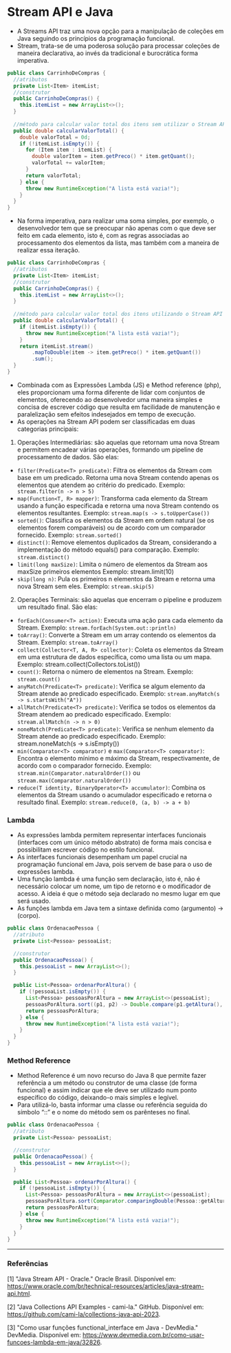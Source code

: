 # Stream API e Java

- A Streams API traz uma nova opção para a manipulação de coleções em Java seguindo os princípios da programação funcional.
- Stream, trata-se de uma poderosa solução para processar coleções de maneira declarativa, ao invés da tradicional e burocrática forma imperativa.

```java
public class CarrinhoDeCompras {
  //atributos
  private List<Item> itemList;
  //construtor
  public CarrinhoDeCompras() {
    this.itemList = new ArrayList<>();
  }
  
  //método para calcular valor total dos itens sem utilizar o Stream API
  public double calcularValorTotal() {
    double valorTotal = 0d;
    if (!itemList.isEmpty()) {
      for (Item item : itemList) {
        double valorItem = item.getPreco() * item.getQuant();
        valorTotal += valorItem;
      }
      return valorTotal;
    } else {
      throw new RuntimeException("A lista está vazia!");
    }
  }
}
```

- Na forma imperativa, para realizar uma soma simples, por exemplo, o desenvolvedor tem que se preocupar não apenas com o que deve ser feito em cada elemento, isto é, com as regras associadas ao processamento dos elementos da lista, mas também com a maneira de realizar essa iteração.

```java
public class CarrinhoDeCompras {
  //atributos
  private List<Item> itemList;
  //construtor
  public CarrinhoDeCompras() {
    this.itemList = new ArrayList<>();
  }
  
  //método para calcular valor total dos itens utilizando o Stream API
  public double calcularValorTotal() {
    if (itemList.isEmpty()) {
      throw new RuntimeException("A lista está vazia!");
    }
    return itemList.stream()
        .mapToDouble(item -> item.getPreco() * item.getQuant())
        .sum();
  }
}
```
- Combinada com as Expressões Lambda (JS) e Method reference (php), eles proporcionam uma forma diferente de lidar com conjuntos de elementos, oferecendo ao desenvolvedor uma maneira simples e concisa de escrever código que resulta em facilidade de manutenção e paralelização sem efeitos indesejados em tempo de execução.
- As operações na Stream API podem ser classificadas em duas categorias principais:
1. Operações Intermediárias: são aquelas que retornam uma nova Stream e permitem encadear várias operações, formando um pipeline de processamento de dados. São elas:
- `filter(Predicate<T> predicate)`: Filtra os elementos da Stream com base em um predicado. Retorna uma nova Stream contendo apenas os elementos que atendem ao critério do predicado.
  Exemplo: ` stream.filter(n -> n > 5)`
- `map(Function<T, R> mapper)`: Transforma cada elemento da Stream usando a função especificada e retorna uma nova Stream contendo os elementos resultantes.
  Exemplo: `stream.map(s -> s.toUpperCase())`
- `sorted()`: Classifica os elementos da Stream em ordem natural (se os elementos forem comparáveis) ou de acordo com um comparador fornecido.
  Exemplo: `stream.sorted()`
- `distinct()`: Remove elementos duplicados da Stream, considerando a implementação do método equals() para comparação.
  Exemplo: `stream.distinct()`
- `limit(long maxSize)`: Limita o número de elementos da Stream aos maxSize primeiros elementos
  Exemplo: stream.limit(10)
- `skip(long n)`: Pula os primeiros n elementos da Stream e retorna uma nova Stream sem eles.
  Exemplo: `stream.skip(5)`
2. Operações Terminais: são aquelas que encerram o pipeline e produzem um resultado final. São elas:
- `forEach(Consumer<T> action)`: Executa uma ação para cada elemento da Stream.
  Exemplo: `stream.forEach(System.out::println)`
- `toArray()`: Converte a Stream em um array contendo os elementos da Stream.
  Exemplo: `stream.toArray()`
- `collect(Collector<T, A, R> collector)`: Coleta os elementos da Stream em uma estrutura de dados específica, como uma lista ou um mapa.
  Exemplo: stream.collect(Collectors.toList())
- `count()`: Retorna o número de elementos na Stream.
  Exemplo: `stream.count()`
- `anyMatch(Predicate<T> predicate)`: Verifica se algum elemento da Stream atende ao predicado especificado.
  Exemplo: `stream.anyMatch(s -> s.startsWith("A"))`
- `allMatch(Predicate<T> predicate)`: Verifica se todos os elementos da Stream atendem ao predicado especificado.
  Exemplo: `stream.allMatch(n -> n > 0)`
- `noneMatch(Predicate<T> predicate)`: Verifica se nenhum elemento da Stream atende ao predicado especificado.
  Exemplo: stream.noneMatch(s -> s.isEmpty())
- `min(Comparator<T> comparator)` e `max(Comparator<T> comparator)`: Encontra o elemento mínimo e máximo da Stream, respectivamente, de acordo com o comparador fornecido.
  Exemplo: `stream.min(Comparator.naturalOrder())` ou `stream.max(Comparator.naturalOrder())`
- `reduce(T identity, BinaryOperator<T> accumulator)`: Combina os elementos da Stream usando o acumulador especificado e retorna o resultado final.
  Exemplo: `stream.reduce(0, (a, b) -> a + b)`

### Lambda

- As expressões lambda permitem representar interfaces funcionais (interfaces com um único método abstrato) de forma mais concisa e possibilitam escrever código no estilo funcional.
- As interfaces funcionais desempenham um papel crucial na programação funcional em Java, pois servem de base para o uso de expressões lambda.
- Uma função lambda é uma função sem declaração, isto é, não é necessário colocar um nome, um tipo de retorno e o modificador
  de acesso. A ideia é que o método seja declarado no mesmo lugar em que será usado.
- As funções lambda em Java tem a sintaxe definida como (argumento) -> (corpo).

```java
public class OrdenacaoPessoa {
  //atributo
  private List<Pessoa> pessoaList;

  //construtor
  public OrdenacaoPessoa() {
    this.pessoaList = new ArrayList<>();
  }

  public List<Pessoa> ordenarPorAltura() {
    if (!pessoaList.isEmpty()) {
      List<Pessoa> pessoasPorAltura = new ArrayList<>(pessoaList);
      pessoasPorAltura.sort((p1, p2) -> Double.compare(p1.getAltura(), p2.getAltura()));
      return pessoasPorAltura;
    } else {
      throw new RuntimeException("A lista está vazia!");
    }
  }
}
```

### Method Reference

- Method Reference é um novo recurso do Java 8 que permite fazer referência a um método ou construtor de uma classe (de forma
  funcional) e assim indicar que ele deve ser utilizado num ponto específico do código, deixando-o mais simples e legível.
- Para utilizá-lo, basta informar uma classe ou referência seguida do símbolo “::” e o nome do método sem os parênteses no final.

```java
public class OrdenacaoPessoa {
  //atributo
  private List<Pessoa> pessoaList;

  //construtor
  public OrdenacaoPessoa() {
    this.pessoaList = new ArrayList<>();
  }

  public List<Pessoa> ordenarPorAltura() {
    if (!pessoaList.isEmpty()) {
      List<Pessoa> pessoasPorAltura = new ArrayList<>(pessoaList);
      pessoasPorAltura.sort(Comparator.comparingDouble(Pessoa::getAltura));
      return pessoasPorAltura;
    } else {
      throw new RuntimeException("A lista está vazia!");
    }
  }
}
```

---

### Referências

[1] "Java Stream API - Oracle." Oracle Brasil. Disponível em: https://www.oracle.com/br/technical-resources/articles/java-stream-api.html.

[2] "Java Collections API Examples - cami-la." GitHub. Disponível em: https://github.com/cami-la/collections-java-api-2023.

[3] "Como usar funções functional_interface em Java - DevMedia." DevMedia. Disponível em: https://www.devmedia.com.br/como-usar-funcoes-lambda-em-java/32826.


